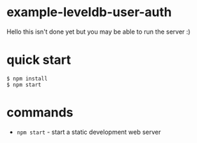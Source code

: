 # example-leveldb-user-auth

Hello this isn't done yet but you may be able to run the server :)


# quick start

```
$ npm install
$ npm start
```

# commands

* `npm start` - start a static development web server
